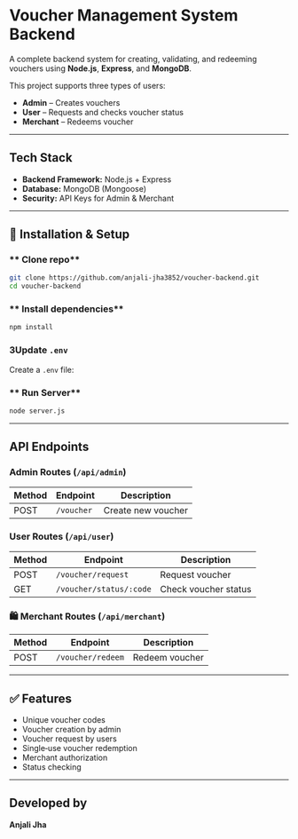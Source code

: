# Voucher Management System Backend

A complete backend system for creating, validating, and redeeming vouchers using **Node.js**, **Express**, and **MongoDB**.

This project supports three types of users:

* **Admin** – Creates vouchers
* **User** – Requests and checks voucher status
* **Merchant** – Redeems voucher

---

##  Tech Stack

* **Backend Framework:** Node.js + Express
* **Database:** MongoDB (Mongoose)
* **Security:** API Keys for Admin & Merchant

---

## 🔧 Installation & Setup

### ** Clone repo**

```bash
git clone https://github.com/anjali-jha3852/voucher-backend.git
cd voucher-backend
```

### ** Install dependencies**

```bash
npm install
```

### **3️Update `.env`**

Create a `.env` file:



### ** Run Server**

```bash
node server.js
```

---

##  API Endpoints

###  **Admin Routes** (`/api/admin`)

| Method | Endpoint   | Description        |
| ------ | ---------- | ------------------ |
| POST   | `/voucher` | Create new voucher |

###  **User Routes** (`/api/user`)

| Method | Endpoint                | Description          
| ------ | ----------------------- | -------------------- 
| POST   | `/voucher/request`      | Request voucher      
| GET    | `/voucher/status/:code` | Check voucher status 

### 🛍 **Merchant Routes** (`/api/merchant`)

| Method | Endpoint          | Description    |
| ------ | ----------------- | -------------- |
| POST   | `/voucher/redeem` | Redeem voucher |

---

## ✅ Features

* Unique voucher codes
* Voucher creation by admin
* Voucher request by users
* Single‑use voucher redemption
* Merchant authorization
* Status checking

---



## Developed by

**Anjali Jha** 
